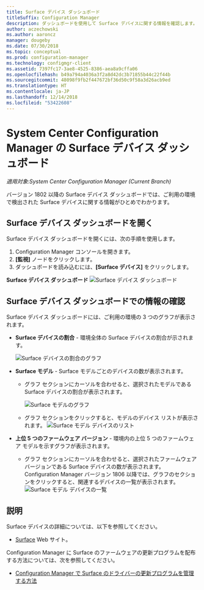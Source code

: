 ```yaml
---
title: Surface デバイス ダッシュボード
titleSuffix: Configuration Manager
description: ダッシュボードを使用して Surface デバイスに関する情報を確認します。
author: aczechowski
ms.author: aaroncz
manager: dougeby
ms.date: 07/30/2018
ms.topic: conceptual
ms.prod: configuration-manager
ms.technology: configmgr-client
ms.assetid: 7397fc17-3ae8-4525-8386-aea8a9cffa06
ms.openlocfilehash: b49a794a4036a3f2a8d42dc3b71855b44c22f44b
ms.sourcegitcommit: 48098f9fb2f447672bf36d50c9f58a3d26acb9ed
ms.translationtype: HT
ms.contentlocale: ja-JP
ms.lasthandoff: 12/14/2018
ms.locfileid: "53422608"
---
```

# <a name="surface-device-dashboard-in-system-center-configuration-manager"></a>System Center Configuration Manager の Surface デバイス ダッシュボード

*適用対象:System Center Configuration Manager (Current Branch)*

バージョン 1802 以降の Surface デバイス ダッシュボードでは、ご利用の環境で検出された Surface デバイスに関する情報がひとめでわかります。 <!--1355788-->

## <a name="open-the-surface-device-dashboard"></a>Surface デバイス ダッシュボードを開く

Surface デバイス ダッシュボードを開くには、次の手順を使用します。 

1. Configuration Manager コンソールを開きます。 
2. **[監視]** ノードをクリックします。 
3. ダッシュボードを読み込むには、**[Surface デバイス]** をクリックします。

**Surface デバイス ダッシュボード**
![Surface デバイス ダッシュボード](media/Surface-device-dashboard.PNG)



## <a name="reviewing-information-in-the-surface-device-dashboard"></a>Surface デバイス ダッシュボードでの情報の確認

Surface デバイス ダッシュボードには、ご利用の環境の 3 つのグラフが表示されます。 

- **Surface デバイスの割合** - 環境全体の Surface デバイスの割合が示されます。

    ![Surface デバイスの割合のグラフ](media/Percent-Surface-Devices.PNG)
- **Surface モデル** - Surface モデルごとのデバイスの数が表示されます。 
  - グラフ セクションにカーソルを合わせると、選択されたモデルである Surface デバイスの割合が表示されます。 

       ![Surface モデルのグラフ](media/Surface-Models-Hover.PNG)
  - グラフ セクションをクリックすると、モデルのデバイス リストが表示されます。 
      ![Surface モデル デバイスのリスト](media/Surface-Model-Device-List.PNG)

- **上位 5 つのファームウェア バージョン** - 環境内の上位 5 つのファームウェア モデルを示すグラフが表示されます。 
  - グラフ セクションにカーソルを合わせると、選択されたファームウェア バージョンである Surface デバイスの数が表示されます。 Configuration Manager バージョン 1806 以降では、グラフのセクションをクリックすると、関連するデバイスの一覧が表示されます。 <!--1358654--> ![Surface モデル デバイスの一覧](media/Surface-Firmware-Hover.PNG)


## <a name="more-information"></a>説明

Surface デバイスの詳細については、以下を参照してください。
 - [Surface]( https://go.microsoft.com/fwlink/?linkid=861998) Web サイト。
    
Configuration Manager に Surface のファームウェアの更新プログラムを配布する方法については、次を参照してください。
 - [Configuration Manager で Surface のドライバーの更新プログラムを管理する方法]( https://support.microsoft.com/help/4098906)




